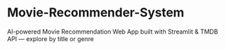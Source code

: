# Movie-Recommender-System
AI-powered Movie Recommendation Web App built with Streamlit &amp; TMDB API — explore by title or genre 
